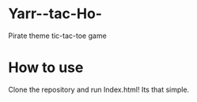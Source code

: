 # Yarr--tac-Ho-
Pirate theme tic-tac-toe game

# How to use

Clone the repository and run Index.html! Its that simple.
